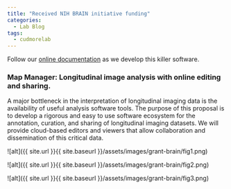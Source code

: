 ```yaml
---
title: "Received NIH BRAIN initiative funding"
categories:
  - Lab Blog
tags:
  - cudmorelab
---
```


Follow our [online documentation](https://cudmore.github.io/PyMapManager/) as we develop this killer software.

### Map Manager: Longitudinal image analysis with online editing and sharing.

A major bottleneck in the interpretation of longitudinal imaging data is the availability of useful analysis software tools. The purpose of this proposal is to develop a rigorous and easy to use software ecosystem for the annotation, curation, and sharing of longitudinal imaging datasets. We will provide cloud-based editors and viewers that allow collaboration and dissemination of this critical data.

![alt]({{ site.url }}{{ site.baseurl }}/assets/images/grant-brain/fig1.png)

![alt]({{ site.url }}{{ site.baseurl }}/assets/images/grant-brain/fig2.png)

![alt]({{ site.url }}{{ site.baseurl }}/assets/images/grant-brain/fig3.png)
